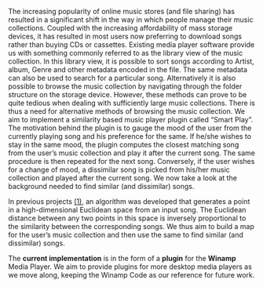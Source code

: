 The increasing popularity of online music stores (and file sharing) has resulted in a significant shift in the way in which people manage their music collections. Coupled with the increasing affordability of mass storage devices, it has resulted in most users now preferring to download songs rather than buying CDs or cassettes. Existing media player software provide us with something commonly referred to as the library view of the music collection. In this library view, it is possible to sort songs according to Artist, album, Genre and other metadata encoded in the file. The same metadata can also be used to search for a particular song. Alternatively it is also possible to browse the music collection by navigating through the folder structure on the storage device. However, these methods can prove to be quite tedious when dealing with sufficiently large music collections. There is thus a need for alternative methods of browsing the music collection. We aim to implement a similarity based music player plugin called “Smart Play”. The motivation behind the plugin is to gauge the mood of the user from the currently playing song and his preference for the same. If he/she wishes to stay in the same mood, the plugin computes the closest matching song from the user’s music collection and play it after the current song. The same procedure is then repeated for the next song. Conversely, if the user wishes for a change of mood, a dissimilar song is picked from his/her music collection and played after the current song. We now take a look at the background needed to find similar (and dissimilar) songs.

In previous projects [(1)](http://www.musicexplorer.org/page/index.php/home/background), an algorithm was developed that generates a point in a high-dimensional Euclidean space from an input song. The Euclidean distance between any two points in this space is inversely proportional to the similarity between the corresponding songs. We thus aim to build a map for the user’s music collection and then use the same to find similar (and dissimilar) songs.

The **current implementation** is in the form of a **plugin** for the **Winamp** Media Player. We aim to provide plugins for more desktop media players as we move along, keeping the Winamp Code as our reference for future work.